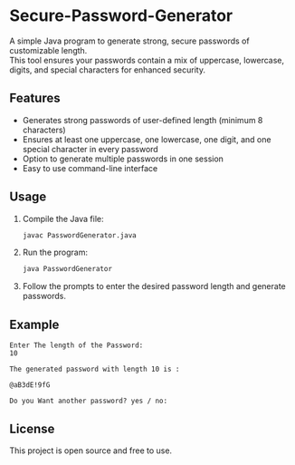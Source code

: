 # Secure-Password-Generator

A simple Java program to generate strong, secure passwords of customizable length.  
This tool ensures your passwords contain a mix of uppercase, lowercase, digits, and special characters for enhanced security.

## Features

- Generates strong passwords of user-defined length (minimum 8 characters)
- Ensures at least one uppercase, one lowercase, one digit, and one special character in every password
- Option to generate multiple passwords in one session
- Easy to use command-line interface

## Usage

1. Compile the Java file:
   ```sh
   javac PasswordGenerator.java
   ```
2. Run the program:
   ```sh
   java PasswordGenerator
   ```
3. Follow the prompts to enter the desired password length and generate passwords.

## Example

```
Enter The length of the Password:
10

The generated password with length 10 is :

@aB3dE!9fG

Do you Want another password? yes / no:
```

## License

This project is open source and free to use.